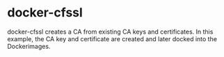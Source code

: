 # docker-cfssl
docker-cfssl creates a CA from existing CA keys and certificates.
In this example, the CA key and certificate are created and later docked into the Dockerimages.
